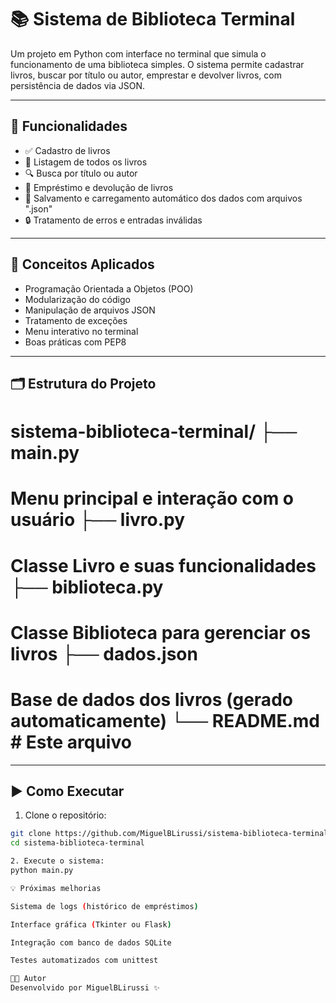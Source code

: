 # 📚 Sistema de Biblioteca Terminal

Um projeto em Python com interface no terminal que simula o funcionamento de uma biblioteca simples. O sistema permite cadastrar livros, buscar por título ou autor, emprestar e devolver livros, com persistência de dados via JSON.

---

## 🚀 Funcionalidades

- ✅ Cadastro de livros  
- 📖 Listagem de todos os livros  
- 🔍 Busca por título ou autor  
- 🔁 Empréstimo e devolução de livros  
- 💾 Salvamento e carregamento automático dos dados com arquivos ".json"  
- 🔒 Tratamento de erros e entradas inválidas  

---

## 🧠 Conceitos Aplicados

- Programação Orientada a Objetos (POO)  
- Modularização do código  
- Manipulação de arquivos JSON  
- Tratamento de exceções  
- Menu interativo no terminal  
- Boas práticas com PEP8  

---

## 🗂 Estrutura do Projeto

# sistema-biblioteca-terminal/ ├── main.py 
# Menu principal e interação com o usuário ├── livro.py 
# Classe Livro e suas funcionalidades ├── biblioteca.py 
# Classe Biblioteca para gerenciar os livros ├── dados.json 
# Base de dados dos livros (gerado automaticamente) └── README.md # Este arquivo


---

## ▶️ Como Executar

1. Clone o repositório:

```bash
git clone https://github.com/MiguelBLirussi/sistema-biblioteca-terminal.git
cd sistema-biblioteca-terminal

2. Execute o sistema:
python main.py

💡 Próximas melhorias

Sistema de logs (histórico de empréstimos)

Interface gráfica (Tkinter ou Flask)

Integração com banco de dados SQLite

Testes automatizados com unittest

🧑‍💻 Autor
Desenvolvido por MiguelBLirussi ✨

